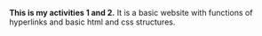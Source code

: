 **This is my activities 1 and 2.**
It is a basic website with functions of hyperlinks and basic html and css structures.
